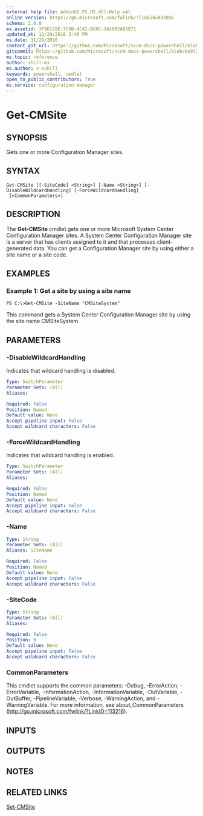 ```yaml
---
external help file: AdminUI.PS.HS.dll-Help.xml
online version: https://go.microsoft.com/fwlink/?linkid=833856
schema: 2.0.0
ms.assetid: 3F9D178E-7C8B-4C41-BC6C-3A2092A95B71
updated_at: 11/29/2016 3:46 PM
ms.date: 11/29/2016
content_git_url: https://github.com/Microsoft/sccm-docs-powershell/blob/master/sccm-cmdlets/ConfigurationManager/vlatest/Get-CMSite.md
gitcommit: https://github.com/Microsoft/sccm-docs-powershell/blob/be9723fe908914c0e1ed2689b3ffaa3b56f1b53b/sccm-cmdlets/ConfigurationManager/vlatest/Get-CMSite.md
ms.topic: reference
author: shill-ms
ms.author: v-suhill
keywords: powershell, cmdlet
open_to_public_contributors: True
ms.service: configuration-manager
---
```


# Get-CMSite

## SYNOPSIS
Gets one or more Configuration Manager sites.

## SYNTAX

```
Get-CMSite [[-SiteCode] <String>] [-Name <String>] [-DisableWildcardHandling] [-ForceWildcardHandling]
 [<CommonParameters>]
```

## DESCRIPTION
The **Get-CMSite** cmdlet gets one or more Microsoft System Center Configuration Manager sites.
A System Center Configuration Manager site is a server that has clients assigned to it and that processes client-generated data.
You can get a Configuration Manager site by using either a site name or a site code.

## EXAMPLES

### Example 1: Get a site by using a site name
```
PS C:\>Get-CMSite -SiteName "CMSiteSystem"
```

This command gets a System Center Configuration Manager site by using the site name CMSiteSystem.

## PARAMETERS

### -DisableWildcardHandling
Indicates that wildcard handling is disabled.

```yaml
Type: SwitchParameter
Parameter Sets: (All)
Aliases: 

Required: False
Position: Named
Default value: None
Accept pipeline input: False
Accept wildcard characters: False
```

### -ForceWildcardHandling
Indicates that wildcard handling is enabled.

```yaml
Type: SwitchParameter
Parameter Sets: (All)
Aliases: 

Required: False
Position: Named
Default value: None
Accept pipeline input: False
Accept wildcard characters: False
```

### -Name


```yaml
Type: String
Parameter Sets: (All)
Aliases: SiteName

Required: False
Position: Named
Default value: None
Accept pipeline input: False
Accept wildcard characters: False
```

### -SiteCode


```yaml
Type: String
Parameter Sets: (All)
Aliases: 

Required: False
Position: 0
Default value: None
Accept pipeline input: False
Accept wildcard characters: False
```

### CommonParameters
This cmdlet supports the common parameters: -Debug, -ErrorAction, -ErrorVariable, -InformationAction, -InformationVariable, -OutVariable, -OutBuffer, -PipelineVariable, -Verbose, -WarningAction, and -WarningVariable. For more information, see about_CommonParameters (http://go.microsoft.com/fwlink/?LinkID=113216).

## INPUTS

## OUTPUTS

## NOTES

## RELATED LINKS

[Set-CMSite](xref:ConfigurationManager/vlatest/Set-CMSite.md)


